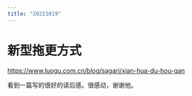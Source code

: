 ```yaml
---
title: "20221019"
---
```

新型拖更方式
===

https://www.luogu.com.cn/blog/sagari/xian-hua-du-hou-gan

看到一篇写的很好的读后感。很感动，谢谢他。
